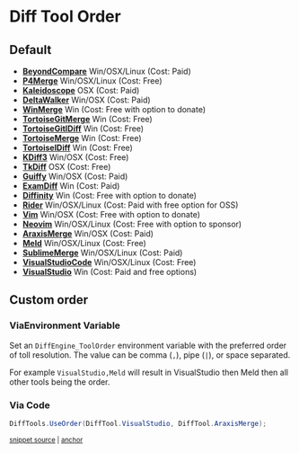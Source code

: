 <!--
GENERATED FILE - DO NOT EDIT
This file was generated by [MarkdownSnippets](https://github.com/SimonCropp/MarkdownSnippets).
Source File: /docs/mdsource/diff-tool.order.source.md
To change this file edit the source file and then run MarkdownSnippets.
-->

# Diff Tool Order


## Default

 * **[BeyondCompare](/docs/diff-tool.md#beyondcompare)** Win/OSX/Linux (Cost: Paid)<!-- include: defaultOrder. path: /src/DiffEngine.Tests/defaultOrder.include.md -->
 * **[P4Merge](/docs/diff-tool.md#p4merge)** Win/OSX/Linux (Cost: Free)
 * **[Kaleidoscope](/docs/diff-tool.md#kaleidoscope)** OSX (Cost: Paid)
 * **[DeltaWalker](/docs/diff-tool.md#deltawalker)** Win/OSX (Cost: Paid)
 * **[WinMerge](/docs/diff-tool.md#winmerge)** Win (Cost: Free with option to donate)
 * **[TortoiseGitMerge](/docs/diff-tool.md#tortoisegitmerge)** Win (Cost: Free)
 * **[TortoiseGitIDiff](/docs/diff-tool.md#tortoisegitidiff)** Win (Cost: Free)
 * **[TortoiseMerge](/docs/diff-tool.md#tortoisemerge)** Win (Cost: Free)
 * **[TortoiseIDiff](/docs/diff-tool.md#tortoiseidiff)** Win (Cost: Free)
 * **[KDiff3](/docs/diff-tool.md#kdiff3)** Win/OSX (Cost: Free)
 * **[TkDiff](/docs/diff-tool.md#tkdiff)** OSX (Cost: Free)
 * **[Guiffy](/docs/diff-tool.md#guiffy)** Win/OSX (Cost: Paid)
 * **[ExamDiff](/docs/diff-tool.md#examdiff)** Win (Cost: Paid)
 * **[Diffinity](/docs/diff-tool.md#diffinity)** Win (Cost: Free with option to donate)
 * **[Rider](/docs/diff-tool.md#rider)** Win/OSX/Linux (Cost: Paid with free option for OSS)
 * **[Vim](/docs/diff-tool.md#vim)** Win/OSX (Cost: Free with option to donate)
 * **[Neovim](/docs/diff-tool.md#neovim)** Win/OSX/Linux (Cost: Free with option to sponsor)
 * **[AraxisMerge](/docs/diff-tool.md#araxismerge)** Win/OSX (Cost: Paid)
 * **[Meld](/docs/diff-tool.md#meld)** Win/OSX/Linux (Cost: Free)
 * **[SublimeMerge](/docs/diff-tool.md#sublimemerge)** Win/OSX/Linux (Cost: Paid)
 * **[VisualStudioCode](/docs/diff-tool.md#visualstudiocode)** Win/OSX/Linux (Cost: Free)
 * **[VisualStudio](/docs/diff-tool.md#visualstudio)** Win (Cost: Paid and free options)<!-- endInclude -->


## Custom order


### ViaEnvironment Variable

Set an `DiffEngine_ToolOrder` environment variable with the preferred order of toll resolution. The value can be comma (`,`), pipe (`|`), or space separated.

For example `VisualStudio,Meld` will result in VisualStudio then Meld then all other tools being the order.


### Via Code

<!-- snippet: UseOrder -->
<a id='snippet-UseOrder'></a>
```cs
DiffTools.UseOrder(DiffTool.VisualStudio, DiffTool.AraxisMerge);
```
<sup><a href='/src/DiffEngine.Tests/DiffToolsTest.cs#L140-L144' title='Snippet source file'>snippet source</a> | <a href='#snippet-UseOrder' title='Start of snippet'>anchor</a></sup>
<!-- endSnippet -->
